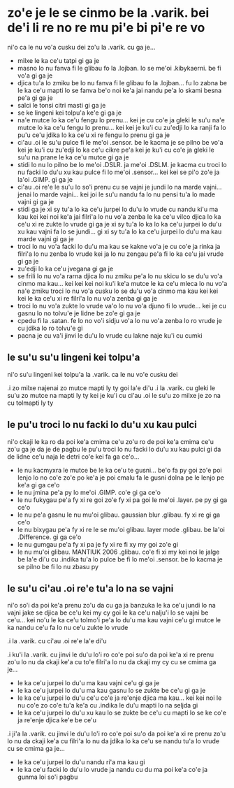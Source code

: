 zo'e je le se cinmo be la .varik. bei de'i li re no re mu pi'e bi pi'e re vo
============================================================================

ni'o ca le nu vo'a cusku dei zo'u la .varik. cu ga je...

* milxe le ka ce'u tatpi gi ga je
* masno lo nu fanva fi le glibau fo la .lojban. lo se me'oi .kibykaerni. be fi vo'a gi ga je
* djica tu'a lo zmiku be lo nu fanva fi le glibau fo la .lojban... fu lo zabna be le ka ce'u mapti lo se fanva be'o noi ke'a jai nandu pe'a lo skami besna pe'a gi ga je
* salci le tonsi citri masti gi ga je
* se ke lingeni kei tolpu'a ke'e gi ga je
* na'e mutce lo ka ce'u fengu lo prenu... kei je cu co'e ja gleki le su'u na'e mutce lo ka ce'u fengu lo prenu... kei kei je ku'i cu zu'edji lo ka ranji fa lo pu'u ce'u jdika lo ka ce'u xi re fengu lo prenu gi ga je
* ci'au .oi le su'u pulce fi le me'oi .sensor. be le kacma je se pilno be vo'a kei je ku'i cu zu'edji lo ka ce'u cikre pe'a kei je ku'i cu co'e ja gleki le su'u na prane le ka ce'u mutce gi ga je
* stidi lo nu lo pilno be lo me'oi .DSLR. ja me'oi .DSLM. je kacma cu troci lo nu facki lo du'u xu kau pulce fi lo me'oi .sensor... kei kei se pi'o zo'e ja la'oi .GIMP. gi ga je
* ci'au .oi re'e le su'u lo so'i prenu cu se vajni je jundi lo na marde vajni... jenai lo marde vajni... kei joi le su'u nandu fa lo nu pensi tu'a lo made vajni gi ga je
* stidi ga je xi sy tu'a lo ka ce'u jurpei lo du'u lo vrude cu nandu ki'u ma kau kei kei noi ke'a jai filri'a lo nu vo'a zenba le ka ce'u vilco djica lo ka ce'u xi re zukte lo vrude gi ga je xi sy tu'a lo ka lo ka ce'u jurpei lo du'u xu kau vajni fa lo se jundi... gi xi sy tu'a lo ka ce'u jurpei lo du'u ma kau marde vajni gi ga je
* troci lo nu vo'a facki lo du'u ma kau se kakne vo'a je cu co'e ja rinka ja filri'a lo nu zenba lo vrude kei ja lo nu zengau pe'a fi lo ka ce'u jai vrude gi ga je
* zu'edji lo ka ce'u jvegana gi ga je
* se frili lo nu vo'a rarna djica lo nu zmiku pe'a lo nu skicu lo se du'u vo'a cinmo ma kau... kei kei kei noi ku'i ke'a mutce le ka ce'u mleca lo nu vo'a na'e zmiku troci lo nu vo'a cusku lo se du'u vo'a cinmo ma kau kei kei kei le ka ce'u xi re filri'a lo nu vo'a zenba gi ga je
* troci lo nu vo'a zukte lo vrude va'o lo nu vo'a djuno fi lo vrude... kei je cu gasnu lo no tolvu'e je lidne be zo'e gi ga je
* cpedu fi la .satan. fe lo no vo'i sidju vo'a lo nu vo'a zenba lo ro vrude je cu jdika lo ro tolvu'e gi
* pacna je cu va'i jinvi le du'u lo vrude cu lakne naje ku'i cu cumki

## le su'u su'u lingeni kei tolpu'a
ni'o su'u lingeni kei tolpu'a la .varik. ca le nu vo'e cusku dei

.i zo milxe najenai zo mutce mapti ly ty goi la'e di'u  .i la .varik. cu gleki le su'u zo mutce na mapti ly ty kei je ku'i cu ci'au .oi le su'u zo milxe je zo na cu tolmapti ly ty

## le pu'u troci lo nu facki lo du'u xu kau pulci
ni'o ckaji le ka ro da poi ke'a cmima ce'u zo'u ro de poi ke'a cmima ce'u zo'u ga je da je de pagbu le pu'u troci lo nu facki lo du'u xu kau pulci gi da de lidne ce'u naja le detri co'e kei fa ga ce'o...

* le nu kacmyxra le mutce be le ka ce'u te gusni... be'o fa py goi zo'e poi lenjo lo no co'e zo'e po ke'a je poi cmalu fa le gusni dolna pe le lenjo pe ke'a gi ga ce'o
* le nu jmina pe'a py lo me'oi .GIMP. co'e gi ga ce'o
* le nu fukygau pe'a fy xi re goi zo'e fy xi pa goi le me'oi .layer. pe py gi ga ce'o
* le nu pe'a gasnu le nu mu'oi glibau. gaussian blur .glibau. fy xi re gi ga ce'o
* le nu bixygau pe'a fy xi re le se mu'oi glibau. layer mode .glibau. be la'oi .Difference. gi ga ce'o
* le nu gumgau pe'a fy xi pa je fy xi re fi xy my goi zo'e gi
* le nu mu'oi glibau. MANTIUK 2006 .glibau. co'e fi xi my kei noi le jalge be la'e di'u cu .indika tu'a lo pulce be fi lo me'oi .sensor. be lo kacma je se pilno be fi lo nu zbasu py

## le su'u ci'au .oi re'e tu'a lo na se vajni
ni'o so'i da poi ke'a prenu zo'u da cu ga ja banzuka le ka ce'u jundi lo na vajni jake se djica be ce'u kei my cy goi le ka ce'u nalju'i lo se vajni be ce'u... kei no'u le ka ce'u tolmo'i pe'a lo du'u ma kau vajni ce'u gi mutce le ka nandu ce'u fa lo nu ce'u zukte lo vrude

.i la .varik. cu ci'au .oi re'e la'e di'u

.i ku'i la .varik. cu jinvi le du'u lo'i ro co'e poi su'o da poi ke'a xi re prenu zo'u lo nu da ckaji ke'a cu to'e filri'a lo nu da ckaji my cy cu se cmima ga je...

* le ka ce'u jurpei lo du'u ma kau vajni ce'u gi ga je
* le ka ce'u jurpei lo du'u ma kau gasnu lo se zukte be ce'u gi ga je
* le ka ce'u jurpei lo du'u ce'u co'e ja re'enje djica ma kau... kei kei noi le nu co'e zo co'e tu'a ke'a cu .indika le du'u mapti lo na seljda gi
* le ka ce'u jurpei lo du'u xu kau lo se zukte be ce'u cu mapti lo se ke co'e ja re'enje djica ke'e be ce'u

.i ji'a la .varik. cu jinvi le du'u lo'i ro co'e poi su'o da poi ke'a xi re prenu zo'u lo nu da ckaji ke'a cu filri'a lo nu da jdika lo ka ce'u se nandu tu'a lo vrude cu se cmima ga je...

* le ka ce'u jurpei lo du'u nandu ri'a ma kau gi
* le ka ce'u facki lo du'u lo vrude ja nandu cu du ma poi ke'a co'e ja gunma loi so'i pagbu
